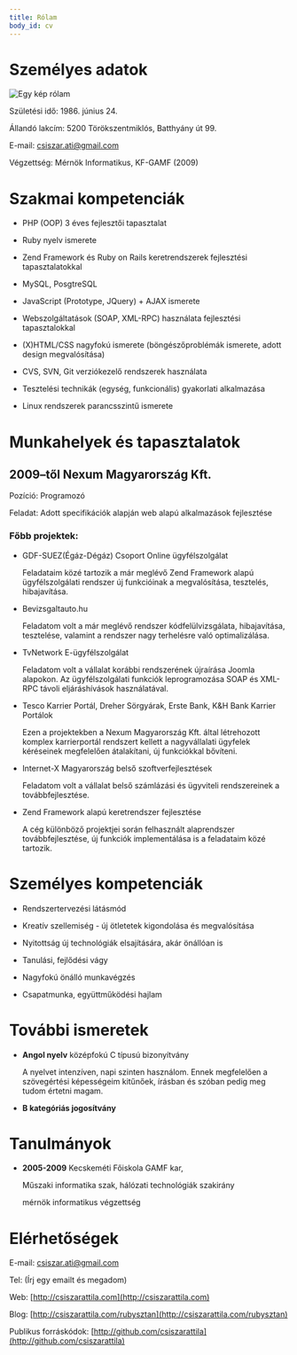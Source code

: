 ```yaml
---
title: Rólam
body_id: cv
---
```


# Személyes adatok

![Egy kép rólam](/images/portre.jpg)

Születési idő: 		1986. június 24.

Állandó lakcím: 	5200 Törökszentmiklós, Batthyány út 99.

E-mail: 			csiszar.ati@gmail.com

Végzettség: Mérnök Informatikus, KF-GAMF (2009)

# Szakmai kompetenciák

* PHP (OOP) 3 éves fejlesztői tapasztalat 

* Ruby nyelv ismerete

* Zend Framework és Ruby on Rails keretrendszerek fejlesztési tapasztalatokkal

* MySQL, PosgtreSQL

* JavaScript (Prototype, JQuery) + AJAX ismerete

* Webszolgáltatások (SOAP, XML-RPC) használata fejlesztési tapasztalokkal

* (X)HTML/CSS nagyfokú ismerete (böngészőproblémák ismerete, adott design megvalósítása)

* CVS, SVN, Git verziókezelő rendszerek használata

* Tesztelési technikák (egység, funkcionális) gyakorlati alkalmazása

* Linux rendszerek parancsszintű ismerete
  
# Munkahelyek és tapasztalatok

## 2009–től  Nexum Magyarország Kft. 
  Pozíció: 	Programozó
  
  Feladat:	Adott specifikációk alapján web alapú alkalmazások fejlesztése

### Főbb projektek:

* GDF-SUEZ(Égáz-Dégáz) Csoport Online ügyfélszolgálat

  Feladataim közé tartozik a már meglévő Zend Framework alapú ügyfélszolgálati rendszer új funkcióinak a megvalósítása, tesztelés, hibajavítása.
	
* Bevizsgaltauto.hu

  Feladatom volt a már meglévő rendszer kódfelülvizsgálata, hibajavítása, tesztelése, valamint a rendszer nagy terhelésre való optimalizálása.
	
* TvNetwork E-ügyfélszolgálat

  Feladatom volt a vállalat korábbi rendszerének újraírása Joomla alapokon. Az ügyfélszolgálati funkciók leprogramozása SOAP és XML-RPC távoli eljáráshívások használatával.
	
* Tesco Karrier Portál, Dreher Sörgyárak, Erste Bank, K&H Bank Karrier Portálok

  Ezen a projektekben a Nexum Magyarország Kft. által létrehozott komplex karrierportál rendszert kellett a nagyvállalati ügyfelek kéréseinek megfelelően átalakítani, új funkciókkal bővíteni.
	
* Internet-X Magyarország belső szoftverfejlesztések

  Feladatom volt a vállalat belső számlázási és ügyviteli rendszereinek a továbbfejlesztése.
    
* Zend Framework alapú keretrendszer fejlesztése

  A cég különböző projektjei során felhasznált alaprendszer továbbfejlesztése, új funkciók implementálása is a feladataim közé tartozik.
    
# Személyes kompetenciák

* Rendszertervezési látásmód

* Kreatív szellemiség - új ötletetek kigondolása és megvalósítása

* Nyitottság új technológiák elsajítására, akár önállóan is

* Tanulási, fejlődési vágy

* Nagyfokú önálló munkavégzés

* Csapatmunka, együttműködési hajlam

# További ismeretek

* __Angol nyelv__ középfokú C típusú bizonyítvány
  
  A nyelvet intenzíven, napi szinten használom. Ennek megfelelően a 					szövegértési képességeim kitűnőek, írásban és szóban pedig meg tudom 				értetni magam.

* __B kategóriás jogosítvány__

# Tanulmányok

* __2005-2009__ Kecskeméti Főiskola GAMF kar,

	Műszaki informatika szak, hálózati technológiák szakirány
	
	mérnök informatikus végzettség
	
# Elérhetőségek

  E-mail: csiszar.ati@gmail.com

  Tel: (Írj egy emailt és megadom)

  Web: [http://csiszarattila.com](http://csiszarattila.com)

  Blog: [http://csiszarattila.com/rubysztan](http://csiszarattila.com/rubysztan)

  Publikus forráskódok: [http://github.com/csiszarattila](http://github.com/csiszarattila)